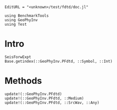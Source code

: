 ```@meta
EditURL = "<unknown>/test/fdtd/doc.jl"
```

````@example doc
using BenchmarkTools
using GeoPhyInv
using Test
````

# Intro

```@docs
SeisForwExpt
Base.getindex(::GeoPhyInv.PFdtd, ::Symbol, ::Int)
```

# Methods
```@docs
update!(::GeoPhyInv.PFdtd)
update!(::GeoPhyInv.PFdtd, ::Medium)
update!(::GeoPhyInv.PFdtd, ::SrcWav, ::Any)
```

